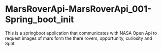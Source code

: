 # MarsRoverApi-MarsRoverApi_001-Spring_boot_init
This is a  springboot application that communicates with NASA Open Api to request images of mars form the there rovers, opportunity, curiosity and Sptit.

